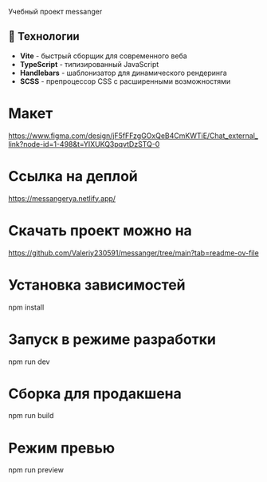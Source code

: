 Учебный проект messanger

## 🚀 Технологии

- **Vite** - быстрый сборщик для современного веба
- **TypeScript** - типизированный JavaScript
- **Handlebars** - шаблонизатор для динамического рендеринга
- **SCSS** - препроцессор CSS с расширенными возможностями

# Макет

https://www.figma.com/design/jF5fFFzgGOxQeB4CmKWTiE/Chat_external_link?node-id=1-498&t=YIXUKQ3pqvtDzSTQ-0

# Cсылка на деплой

https://messangerya.netlify.app/

# Cкачать проект можно на

https://github.com/Valeriy230591/messanger/tree/main?tab=readme-ov-file

# Установка зависимостей

npm install

# Запуск в режиме разработки

npm run dev

# Сборка для продакшена

npm run build

# Режим превью

npm run preview

